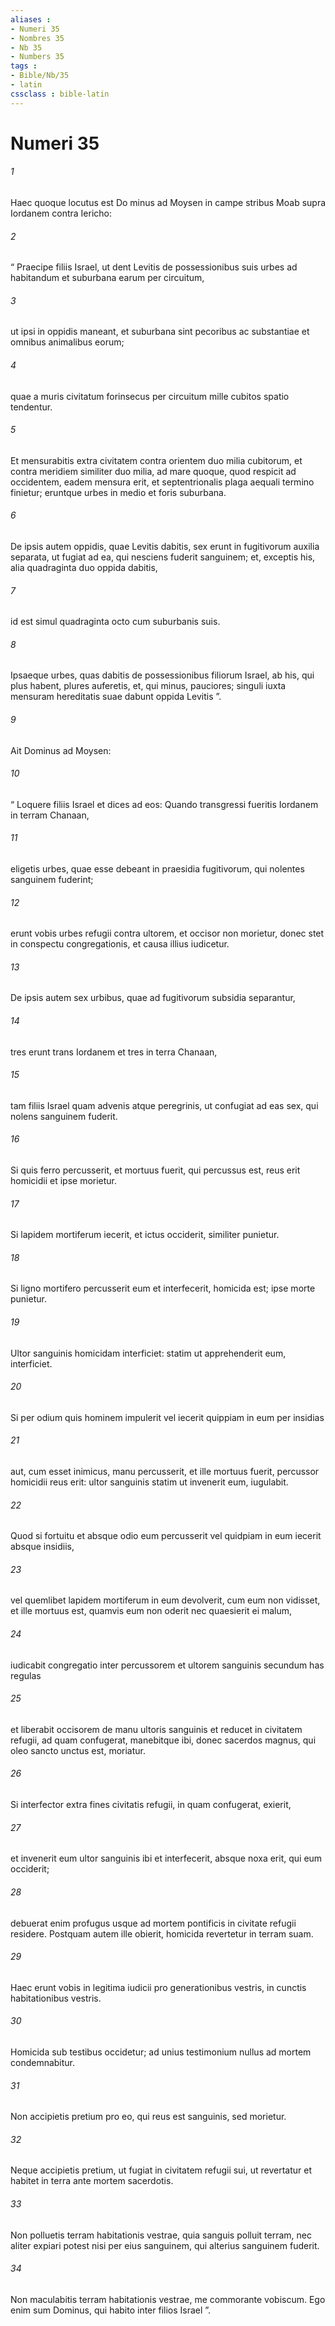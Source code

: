 ```yaml
---
aliases : 
- Numeri 35
- Nombres 35
- Nb 35
- Numbers 35
tags : 
- Bible/Nb/35
- latin
cssclass : bible-latin
---
```


# Numeri 35

###### 1
Haec quoque locutus est Do minus ad Moysen in campe stribus Moab supra Iordanem contra Iericho: 
###### 2
“ Praecipe filiis Israel, ut dent Levitis de possessionibus suis urbes ad habitandum et suburbana earum per circuitum, 
###### 3
ut ipsi in oppidis maneant, et suburbana sint pecoribus ac substantiae et omnibus animalibus eorum; 
###### 4
quae a muris civitatum forinsecus per circuitum mille cubitos spatio tendentur. 
###### 5
Et mensurabitis extra civitatem contra orientem duo milia cubitorum, et contra meridiem similiter duo milia, ad mare quoque, quod respicit ad occidentem, eadem mensura erit, et septentrionalis plaga aequali termino finietur; eruntque urbes in medio et foris suburbana.
###### 6
De ipsis autem oppidis, quae Levitis dabitis, sex erunt in fugitivorum auxilia separata, ut fugiat ad ea, qui nesciens fuderit sanguinem; et, exceptis his, alia quadraginta duo oppida dabitis, 
###### 7
id est simul quadraginta octo cum suburbanis suis. 
###### 8
Ipsaeque urbes, quas dabitis de possessionibus filiorum Israel, ab his, qui plus habent, plures auferetis, et, qui minus, pauciores; singuli iuxta mensuram hereditatis suae dabunt oppida Levitis ”.
###### 9
Ait Dominus ad Moysen: 
###### 10
“ Loquere filiis Israel et dices ad eos: Quando transgressi fueritis Iordanem in terram Chanaan, 
###### 11
eligetis urbes, quae esse debeant in praesidia fugitivorum, qui nolentes sanguinem fuderint; 
###### 12
erunt vobis urbes refugii contra ultorem, et occisor non morietur, donec stet in conspectu congregationis, et causa illius iudicetur. 
###### 13
De ipsis autem sex urbibus, quae ad fugitivorum subsidia separantur, 
###### 14
tres erunt trans Iordanem et tres in terra Chanaan, 
###### 15
tam filiis Israel quam advenis atque peregrinis, ut confugiat ad eas sex, qui nolens sanguinem fuderit.
###### 16
Si quis ferro percusserit, et mortuus fuerit, qui percussus est, reus erit homicidii et ipse morietur. 
###### 17
Si lapidem mortiferum iecerit, et ictus occiderit, similiter punietur. 
###### 18
Si ligno mortifero percusserit eum et interfecerit, homicida est; ipse morte punietur. 
###### 19
Ultor sanguinis homicidam interficiet: statim ut apprehenderit eum, interficiet. 
###### 20
Si per odium quis hominem impulerit vel iecerit quippiam in eum per insidias 
###### 21
aut, cum esset inimicus, manu percusserit, et ille mortuus fuerit, percussor homicidii reus erit: ultor sanguinis statim ut invenerit eum, iugulabit.
###### 22
Quod si fortuitu et absque odio eum percusserit vel quidpiam in eum iecerit absque insidiis, 
###### 23
vel quemlibet lapidem mortiferum in eum devolverit, cum eum non vidisset, et ille mortuus est, quamvis eum non oderit nec quaesierit ei malum, 
###### 24
iudicabit congregatio inter percussorem et ultorem sanguinis secundum has regulas 
###### 25
et liberabit occisorem de manu ultoris sanguinis et reducet in civitatem refugii, ad quam confugerat, manebitque ibi, donec sacerdos magnus, qui oleo sancto unctus est, moriatur. 
###### 26
Si interfector extra fines civitatis refugii, in quam confugerat, exierit, 
###### 27
et invenerit eum ultor sanguinis ibi et interfecerit, absque noxa erit, qui eum occiderit; 
###### 28
debuerat enim profugus usque ad mortem pontificis in civitate refugii residere. Postquam autem ille obierit, homicida revertetur in terram suam. 
###### 29
Haec erunt vobis in legitima iudicii pro generationibus vestris, in cunctis habitationibus vestris.
###### 30
Homicida sub testibus occidetur; ad unius testimonium nullus ad mortem condemnabitur. 
###### 31
Non accipietis pretium pro eo, qui reus est sanguinis, sed morietur. 
###### 32
Neque accipietis pretium, ut fugiat in civitatem refugii sui, ut revertatur et habitet in terra ante mortem sacerdotis. 
###### 33
Non polluetis terram habitationis vestrae, quia sanguis polluit terram, nec aliter expiari potest nisi per eius sanguinem, qui alterius sanguinem fuderit. 
###### 34
Non maculabitis terram habitationis vestrae, me commorante vobiscum. Ego enim sum Dominus, qui habito inter filios Israel ”.
